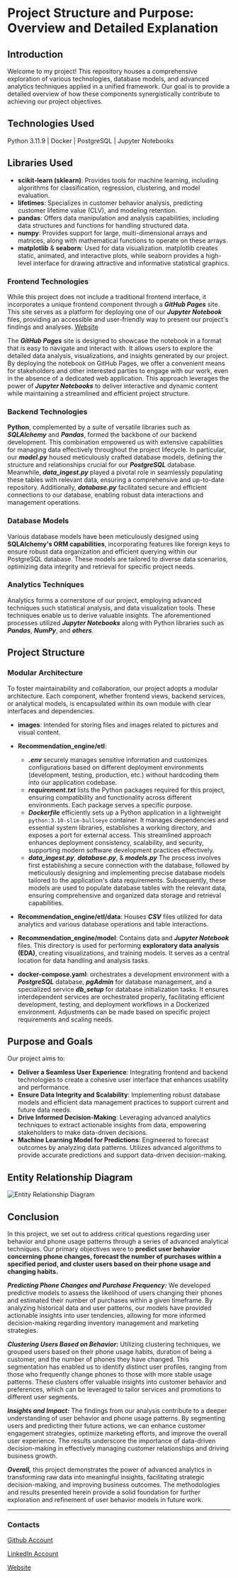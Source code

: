 

# Project Structure and Purpose: Overview and Detailed Explanation



## Introduction

Welcome to my project! This repository houses a comprehensive exploration of various technologies, database models, and advanced analytics techniques applied in a unified framework. Our goal is to provide a detailed overview of how these components synergistically contribute to achieving our project objectives.

## Technologies Used

Python 3.11.9 | Docker | PostgreSQL | Jupyter Notebooks

## Libraries Used

- **scikit-learn (sklearn)**: Provides tools for machine learning, including algorithms for classification, regression, clustering, and model evaluation.
- **lifetimes**: Specializes in customer behavior analysis, predicting customer lifetime value (CLV), and modeling retention. 
- **pandas**: Offers data manipulation and analysis capabilities, including data structures and functions for handling structured data.
- **numpy**: Provides support for large, multi-dimensional arrays and matrices, along with mathematical functions to operate on these arrays.
- **matplotlib** & **seaborn**: Used for data visualization. matplotlib creates static, animated, and interactive plots, while seaborn provides a high-level interface for drawing attractive and informative statistical graphics.


### Frontend Technologies

While this project does not include a traditional frontend interface, it incorporates a unique frontend component through a ***GitHub Pages*** site. This site serves as a platform for deploying one of our ***Jupyter Notebook*** files, providing an accessible and user-friendly way to present our project's findings and analyses. [Website](https://aleqyan666.github.io/internship.github.io/#/)

The ***GitHub Pages*** site is designed to showcase the notebook in a format that is easy to navigate and interact with. It allows users to explore the detailed data analysis, visualizations, and insights generated by our project. By deploying the notebook on GitHub Pages, we offer a convenient means for stakeholders and other interested parties to engage with our work, even in the absence of a dedicated web application.
This approach leverages the power of ***Jupyter Notebooks*** to deliver interactive and dynamic content while maintaining a streamlined and efficient project structure.

### Backend Technologies

**Python**, complemented by a suite of versatile libraries such as ***SQLAlchemy*** and ***Pandas***, formed the backbone of our backend development. This combination empowered us with extensive capabilities for managing data effectively throughout the project lifecycle. In particular, our ***model.py*** housed meticulously crafted database models, defining the structure and relationships crucial for our ***PostgreSQL*** database. Meanwhile, ***data_ingest.py*** played a pivotal role in seamlessly populating these tables with relevant data, ensuring a comprehensive and up-to-date repository. Additionally, ***database.py*** facilitated secure and efficient connections to our database, enabling robust data interactions and management operations.

### Database Models

Various database models have been meticulously designed using **SQLAlchemy's ORM capabilities**, incorporating features like foreign keys to ensure robust data organization and efficient querying within our PostgreSQL database. These models are tailored to diverse data scenarios, optimizing data integrity and retrieval for specific project needs.

### Analytics Techniques

Analytics forms a cornerstone of our project, employing advanced techniques such statistical analysis, and data visualization tools. These techniques enable us to derive valuable insights. The aforementioned processes utilized ***Jupyter Notebooks*** along with Python libraries such as ***Pandas***, ***NumPy***, and ***others***.

## Project Structure


### Modular Architecture

To foster maintainability and collaboration, our project adopts a modular architecture. Each component, whether frontend views, backend services, or analytical models, is encapsulated within its own module with clear interfaces and dependencies. 
- **images**: Intended for storing files and images related to pictures and visual content.

- **Recommendation_engine/etl**: 

    - ***.env*** securely manages sensitive information and customizes configurations based on different deployment environments (development, testing, production, etc.) without hardcoding them into our application codebase.
    - ***requirement.txt*** lists the Python packages required for this project, ensuring compatibility and functionality across different environments. Each package serves a specific purpose.
    - ***Dockerfile*** efficiently sets up a Python application in a lightweight `python:3.10-slim-bullseye` container. It manages dependencies and essential system libraries, establishes a working directory, and exposes a port for external access. This streamlined approach enhances deployment consistency, scalability, and security, supporting modern software development practices effectively.
    - ***data_ingest.py***, ***database.py***, & ***models.py*** The process involves first establishing a secure connection with the database, followed by meticulously designing and implementing precise database models tailored to the application's data requirements. Subsequently, these models are used to populate database tables with the relevant data, ensuring comprehensive and organized data storage and retrieval capabilities.
            
- **Recommendation_engine/etl/data**: Houses ***CSV*** files utilized for data analytics and various database operations and table interactions.

- **Recommendation_engine/model**: Contains data and ***Jupyter Notebook*** files. This directory is used for performing **exploratory data analysis (EDA)**, creating visualizations, and training models. It serves as a central location for data handling and analysis tasks.

- **docker-compose.yaml**: orchestrates a development environment with a ***PostgreSQL*** database, ***pgAdmin*** for database management, and a specialized service ***db_setup*** for database initialization tasks. It ensures interdependent services are orchestrated properly, facilitating efficient development, testing, and deployment workflows in a Dockerized environment. Adjustments can be made based on specific project requirements and scaling needs.

## Purpose and Goals

Our project aims to:
- **Deliver a Seamless User Experience**: Integrating frontend and backend technologies to create a cohesive user interface that enhances usability and performance.
- **Ensure Data Integrity and Scalability**: Implementing robust database models and efficient data management practices to support current and future data needs.
- **Drive Informed Decision-Making**: Leveraging advanced analytics techniques to extract actionable insights from data, empowering stakeholders to make data-driven decisions.
- **Machine Learning Model for Predictions**: Engineered to forecast outcomes by analyzing data patterns. Utilizes advanced algorithms to provide accurate predictions and support data-driven decision-making.
## Entity Relationship Diagram


![Entity Relationship Diagram](images/erd_picture.png) 

## Conclusion

In this project, we set out to address critical questions regarding user behavior and phone usage patterns through a series of advanced analytical techniques. Our primary objectives were to **predict user behavior concerning phone changes, forecast the number of purchases within a specified period, and cluster users based on their phone usage and changing habits.**

***Predicting Phone Changes and Purchase Frequency:*** We developed predictive models to assess the likelihood of users changing their phones and estimated their number of purchases within a given timeframe. By analyzing historical data and user patterns, our models have provided actionable insights into user tendencies, allowing for more informed decision-making regarding inventory management and marketing strategies.

***Clustering Users Based on Behavior:*** Utilizing clustering techniques, we grouped users based on their phone usage habits, duration of being a customer, and the number of phones they have changed. This segmentation has enabled us to identify distinct user profiles, ranging from those who frequently change phones to those with more stable usage patterns. These clusters offer valuable insights into customer behavior and preferences, which can be leveraged to tailor services and promotions to different user segments.

***Insights and Impact:*** The findings from our analysis contribute to a deeper understanding of user behavior and phone usage patterns. By segmenting users and predicting their future actions, we can enhance customer engagement strategies, optimize marketing efforts, and improve the overall user experience. The results underscore the importance of data-driven decision-making in effectively managing customer relationships and driving business growth.

***Overall,*** this project demonstrates the power of advanced analytics in transforming raw data into meaningful insights, facilitating strategic decision-making, and improving business outcomes. The methodologies and results presented herein provide a solid foundation for further exploration and refinement of user behavior models in future work.

---
### Contacts
[Github Account](https://github.com/Aleqyan666) 
 
[LinkedIn Account](https://www.linkedin.com/in/hayk-alekyan-900797204/)

[Website](https://aleqyan666.github.io/internship.github.io/#/)
<!-- # Entity Relationship Diagram -->